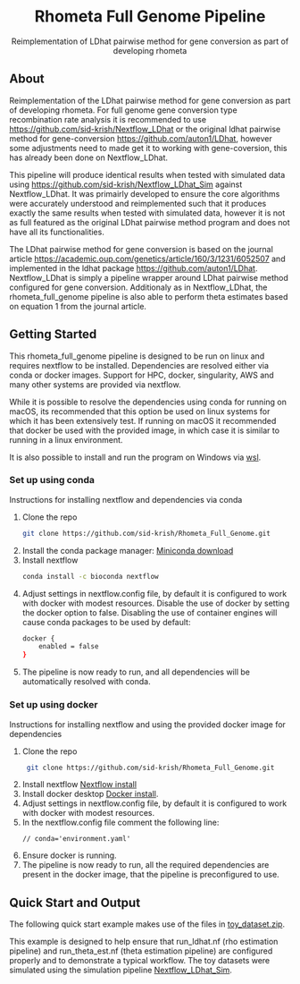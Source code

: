 <h1 align="center">Rhometa Full Genome Pipeline</h1>
  <p align="center">
    Reimplementation of LDhat pairwise method for gene conversion as part of developing rhometa

## About
Reimplementation of the LDhat pairwise method for gene conversion as part of developing rhometa. For full genome gene conversion type recombination rate analysis it is recommended to use https://github.com/sid-krish/Nextflow_LDhat or the original ldhat pairwise method for gene-conversion https://github.com/auton1/LDhat, however some adjustments need to made get it to working with gene-coversion, this has already been done on Nextflow_LDhat. 

This pipeline will produce identical results when tested with simulated data using https://github.com/sid-krish/Nextflow_LDhat_Sim against Nextflow_LDhat. It was primairly developed to ensure the core algorithms were accurately understood and reimplemented such that it produces exactly the same results when tested with simulated data, however it is not as full featured as the original LDhat pairwise method program and does not have all its functionalities.

The LDhat pairwise method for gene conversion is based on the journal article https://academic.oup.com/genetics/article/160/3/1231/6052507 and implemented in the ldhat package https://github.com/auton1/LDhat. Nextflow_LDhat is simply a pipeline wrapper around LDhat pairwise method configured for gene conversion. Additionaly as in Nextflow_LDhat, the rhometa_full_genome pipeline is also able to perform theta estimates based on equation 1 from the journal article.


<!-- GETTING STARTED -->
## Getting Started

This rhometa_full_genome pipeline is designed to be run on linux and requires nextflow to be installed. 
Dependencies are resolved either via conda or docker images. Support for HPC, docker, singularity, AWS and many other systems are provided via nextflow.

While it is possible to resolve the dependencies using conda for running on macOS, its recommended that this option be used on linux systems for which it has been extensively test.
If running on macOS it recommended that docker be used with the provided image, in which case it is similar to running in a linux environment.

It is also possible to install and run the program on Windows via [wsl](https://docs.microsoft.com/en-us/windows/wsl/install).

### Set up using conda
Instructions for installing nextflow and dependencies via conda
1. Clone the repo
   ```sh
   git clone https://github.com/sid-krish/Rhometa_Full_Genome.git
   ```
2. Install the conda package manager: [Miniconda download](https://conda.io/en/latest/miniconda.html)
3. Install nextflow
   ```sh
   conda install -c bioconda nextflow
   ```
4. Adjust settings in nextflow.config file, by default it is configured to work with docker with modest resources.
   Disable the use of docker by setting the docker option to false. Disabling the use of container engines will cause conda packages to be used by default:
   ```sh
   docker {
       enabled = false
   }
   ```
5. The pipeline is now ready to run, and all dependencies will be automatically resolved with conda.

### Set up using docker
Instructions for installing nextflow and using the provided docker image for dependencies
1. Clone the repo
   ```sh
    git clone https://github.com/sid-krish/Rhometa_Full_Genome.git
   ```
2. Install nextflow [Nextflow install](https://www.nextflow.io/index.html#GetStarted)
3. Install docker desktop [Docker install](https://docs.docker.com/desktop/linux/).
4. Adjust settings in nextflow.config file, by default it is configured to work with docker with modest resources.
5. In the nextflow.config file comment the following line:
   ```
   // conda='environment.yaml'
   ```
6. Ensure docker is running.
7. The pipeline is now ready to run, all the required dependencies are present in the docker image, that the pipeline is preconfigured to use.


<!-- QUICK START AND OUTPUT -->
## Quick Start and Output
The following quick start example makes use of the files in [toy_dataset.zip](https://github.com/sid-krish/Nextflow_LDhat/blob/main/toy_dataset.zip).

This example is designed to help ensure that run_ldhat.nf (rho estimation pipeline) and run_theta_est.nf (theta estimation pipeline) are configured properly and to demonstrate a typical workflow.
The toy datasets were simulated using the simulation pipeline [Nextflow_LDhat_Sim](https://github.com/sid-krish/Nextflow_LDhat_Sim).